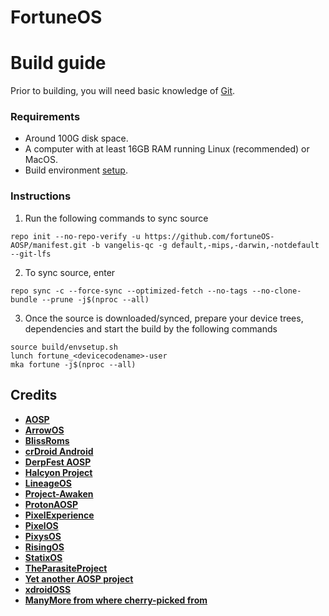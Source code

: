 # FortuneOS

# Build guide

Prior to building, you will need basic knowledge of [Git](https://www.atlassian.com/git/tutorials/atlassian-git-cheatsheet).

### Requirements
- Around 100G disk space.
- A computer with at least 16GB RAM running Linux (recommended) or MacOS.
- Build environment [setup](https://github.com/akhilnarang/scripts).

### Instructions
1. Run the following commands to sync source

```
repo init --no-repo-verify -u https://github.com/fortuneOS-AOSP/manifest.git -b vangelis-qc -g default,-mips,-darwin,-notdefault --git-lfs
```
2. To sync source, enter

```
repo sync -c --force-sync --optimized-fetch --no-tags --no-clone-bundle --prune -j$(nproc --all)
```

3. Once the source is downloaded/synced, prepare your device trees, dependencies and start the build by the following commands

```
source build/envsetup.sh
lunch fortune_<devicecodename>-user
mka fortune -j$(nproc --all)
```

## Credits
 * [**AOSP**](https://android.googlesource.com/platform)
 * [**ArrowOS**](https://github.com/ArrowOS)
 * [**BlissRoms**](https://github.com/BlissRoms)
 * [**crDroid Android**](https://github.com/crdroidandroid)
 * [**DerpFest AOSP**](https://github.com/DerpFest-AOSP)
 * [**Halcyon Project**](https://github.com/halcyonproject)
 * [**LineageOS**](https://github.com/LineageOS)
 * [**Project-Awaken**](https://github.com/Project-Awaken)
 * [**ProtonAOSP**](https://github.com/ProtonAOSP)
 * [**PixelExperience**](https://github.com/PixelExperience)
 * [**PixelOS**](https://github.com/PixelOS-AOSP)
 * [**PixysOS**](https://github.com/PixysOS)
 * [**RisingOS**](https://github.com/RisingTechOSS)
 * [**StatixOS**](https://github.com/StatiXOS)
 * [**TheParasiteProject**](https://github.com/TheParasiteProject)
 * [**Yet another AOSP project**](https://github.com/Yaap)
 * [**xdroidOSS**](https://github.com/xdroid-oss)
 * [**ManyMore from where cherry-picked from**](https://github.com)
